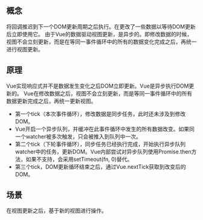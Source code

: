 ## 概念
将回调推迟到下一个DOM更新周期之后执行。在更改了一些数据以等待DOM更新后立即使用它。
由于Vue的数据驱动视图更新，是异步的。即修改数据的时候，视图不会立刻更新，而是在等同一事件循环中的所有的数据变化完成之后，再统一进行视图更新。
## 原理
Vue实现响应式并不是数据发生变化之后DOM立即更新。Vue是异步执行DOM更新的。
Vue在修改数据之后，视图不会立刻更新，而是等同一事件循环中的所有数据更新完成之后，再统一更新视图。
+ 第一个tick（本次事件循环），修改数据是同步任务，此时还未涉及到修改DOM。
+ Vue开启一个异步队列，并缓冲在此事件循环中发生的所有数据改变。如果同一个watcher被多次触发，只会被推入到队列中一次。
+ 第二个tick（下轮事件循环），同步任务已经执行完成，开始执行异步队列watcher中的任务，更新DOM。Vue内部尝试对异步队列使用Promise.then方法，如果不支持，会采用setTimeout(fn, 0)替代。
+ 第三个tick，DOM更新循环结束之后，通过Vue.nextTick获取到改变后的DOM。
## 场景
在视图更新之后，基于新的视图进行操作。


